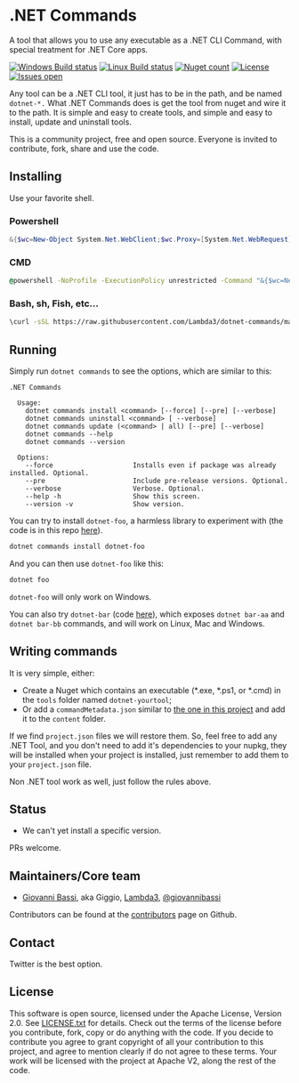 # .NET Commands

A tool that allows you to use any executable as a .NET CLI Command, with special treatment for .NET Core apps.

[![Windows Build status](https://img.shields.io/appveyor/ci/Lambda3/dotnet-commands/master.svg?label=windows%20build)](https://ci.appveyor.com/project/lambda3/dotnet-commands)
[![Linux Build status](https://img.shields.io/travis/Lambda3/dotnet-commands/master.svg?label=linux%20build)](https://travis-ci.org/Lambda3/dotnet-commands)
[![Nuget count](https://img.shields.io/nuget/v/dotnet-commands.svg)](https://www.nuget.org/packages/dotnet-commands/)
[![License](https://img.shields.io/badge/licence-Apache%20License%202.0-blue.svg)](https://github.com/Lambda3/dotnet-commands/blob/master/LICENSE.txt)
[![Issues open](https://img.shields.io/github/issues-raw/Lambda3/dotnet-commands.svg)](https://huboard.com/Lambda3/dotnet-commands/)

Any tool can be a .NET CLI tool, it just has to be in the path, and be named `dotnet-*.` What .NET Commands
does is get the tool from nuget and wire it to the path. It is simple and easy to create tools, and simple
and easy to install, update and uninstall tools.

This is a community project, free and open source. Everyone is invited to contribute, fork, share and use the code.

## Installing

Use your favorite shell.

### Powershell
````powershell
&{$wc=New-Object System.Net.WebClient;$wc.Proxy=[System.Net.WebRequest]::DefaultWebProxy;$wc.Proxy.Credentials=[System.Net.CredentialCache]::DefaultNetworkCredentials;Invoke-Expression($wc.DownloadString('https://raw.githubusercontent.com/Lambda3/dotnet-commands/master/src/dotnet-commands/install.ps1'))}
````

### CMD
````cmd
@powershell -NoProfile -ExecutionPolicy unrestricted -Command "&{$wc=New-Object System.Net.WebClient;$wc.Proxy=[System.Net.WebRequest]::DefaultWebProxy;$wc.Proxy.Credentials=[System.Net.CredentialCache]::DefaultNetworkCredentials;Invoke-Expression($wc.DownloadString('https://raw.githubusercontent.com/Lambda3/dotnet-commands/master/src/dotnet-commands/install.ps1'))}"
````

### Bash, sh, Fish, etc...
````bash
\curl -sSL https://raw.githubusercontent.com/Lambda3/dotnet-commands/master/src/dotnet-commands/install.sh | bash
````

## Running

Simply run `dotnet commands` to see the options, which are similar to this:

````
.NET Commands

  Usage:
    dotnet commands install <command> [--force] [--pre] [--verbose]
    dotnet commands uninstall <command> [ --verbose]
    dotnet commands update (<command> | all) [--pre] [--verbose]
    dotnet commands --help
    dotnet commands --version

  Options:
    --force                    Installs even if package was already installed. Optional.
    --pre                      Include pre-release versions. Optional.
    --verbose                  Verbose. Optional.
    --help -h                  Show this screen.
    --version -v               Show version.
````

You can try to install `dotnet-foo`, a harmless library to experiment with (the code
is in this repo [here](https://github.com/Lambda3/dotnet-commands/tree/master/src/dotnet-foo)).

```powershell
dotnet commands install dotnet-foo
```

And you can then use `dotnet-foo` like this:

```powershell
dotnet foo
```

`dotnet-foo` will only work on Windows.

You can also try `dotnet-bar` (code [here](https://github.com/Lambda3/dotnet-commands/tree/master/src/dotnet-bar)),
which exposes `dotnet bar-aa` and `dotnet bar-bb` commands, and will work on Linux, Mac and Windows.

## Writing commands

It is very simple, either:

* Create a Nuget which contains an executable (*.exe, *.ps1, or *.cmd) in the `tools` folder named `dotnet-yourtool`;
* Or add a `commandMetadata.json` similar
to [the one in this project](https://github.com/Lambda3/dotnet-commands/blob/master/src/dotnet-commands/commandMetadata.json)
and add it to the `content` folder.

If we find `project.json` files we will restore them. So, feel free to add any .NET Tool, and you don't need to add it's
dependencies to your nupkg, they will be installed when your project is installed, just remember to add them to your `project.json` file.

Non .NET tool work as well, just follow the rules above.

## Status

* We can't yet install a specific version.

PRs welcome.

## Maintainers/Core team

* [Giovanni Bassi](http://blog.lambda3.com.br/L3/giovannibassi/), aka Giggio, [Lambda3](http://www.lambda3.com.br), [@giovannibassi](https://twitter.com/giovannibassi)

Contributors can be found at the [contributors](https://github.com/Lambda3/dotnet-commands/graphs/contributors) page on Github.

## Contact

Twitter is the best option.

## License

This software is open source, licensed under the Apache License, Version 2.0.
See [LICENSE.txt](https://github.com/Lambda3/dotnet-commands/blob/master/LICENSE.txt) for details.
Check out the terms of the license before you contribute, fork, copy or do anything
with the code. If you decide to contribute you agree to grant copyright of all your contribution to this project, and agree to
mention clearly if do not agree to these terms. Your work will be licensed with the project at Apache V2, along the rest of the code.
